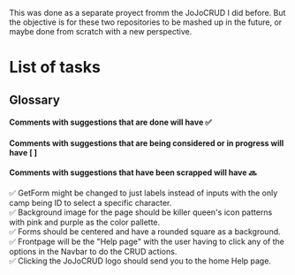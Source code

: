 This was done as a separate proyect fromm the JoJoCRUD I did before. But the objective is for these two repositories to be mashed up in the future, or maybe done from scratch with a new perspective.

# List of tasks  

## Glossary
#### Comments with suggestions that are done will have ✅
#### Comments with suggestions that are being considered or in progress will have [ ]
#### Comments with suggestions that have been scrapped will have 🔜

✅ GetForm might be changed to just labels instead of inputs with the only camp being ID to select a specific character.  
✅ Background image for the page should be killer queen's icon patterns with pink and purple as the color pallette.  
✅ Forms should be centered and have a rounded square as a background.  
✅ Frontpage will be the "Help page" with the user having to click any of the options in the Navbar to do the CRUD actions.  
✅ Clicking the JoJoCRUD logo should send you to the home Help page.  
